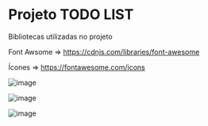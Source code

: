 # Projeto TODO LIST

Bibliotecas utilizadas no projeto

Font Awsome => https://cdnjs.com/libraries/font-awesome

Ícones  => https://fontawesome.com/icons

![image](https://user-images.githubusercontent.com/98665329/215913766-d5a04b40-d772-4436-bd95-fe79d0c77cb9.png)


![image](https://user-images.githubusercontent.com/98665329/215913898-b6d68694-a26a-4295-a477-466e32a1ad6b.png)


![image](https://user-images.githubusercontent.com/98665329/215914175-196103b5-33ac-4dfe-80df-1724f4d4725e.png)








